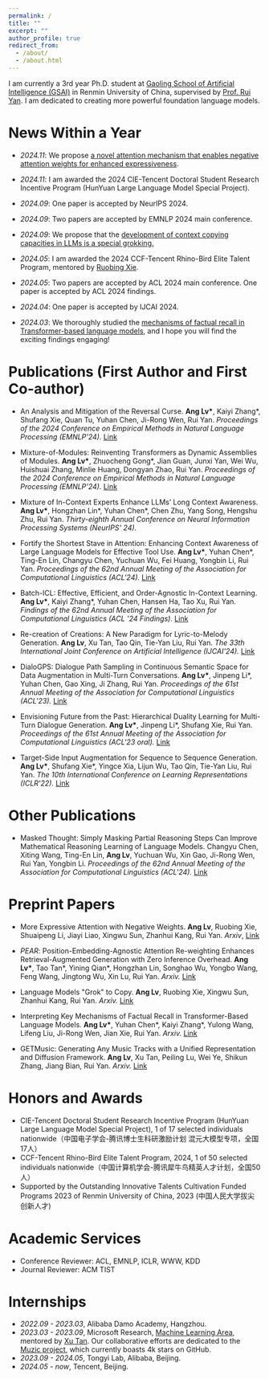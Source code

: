 ```yaml
---
permalink: /
title: ""
excerpt: ""
author_profile: true
redirect_from: 
  - /about/
  - /about.html
---
```


<span class='anchor' id='about-me'></span>

I am currently a 3rd year Ph.D. student at [Gaoling School of Artificial Intelligence (GSAI)](http://ai.ruc.edu.cn/english/index.htm) in Renmin University of China, supervised by [Prof. Rui Yan](https://scholar.google.com/citations?user=eLw6g-UAAAAJ&hl=en). I am dedicated to creating more powerful foundation language models.

# News Within a Year

- *2024.11*: We propose [a novel attention mechanism that enables negative attention weights for enhanced expressiveness](https://arxiv.org/pdf/2411.07176).

- *2024.11*: I am awarded the 2024 CIE-Tencent Doctoral Student Research Incentive Program (HunYuan Large Language Model Special Project).

- *2024.09*: One paper is accepted by NeurIPS 2024.

- *2024.09*: Two papers are accepted by EMNLP 2024 main conference.

- *2024.09*: We propose that the [development of context copying capacities in LLMs is a special grokking.](https://arxiv.org/pdf/2409.09281)

- *2024.05*: I am awarded the 2024 CCF-Tencent Rhino-Bird Elite Talent Program, mentored by [Ruobing Xie](https://ruobingxie.github.io/).

- *2024.05*: Two papers are accepted by ACL 2024 main conference. One paper is accepted by ACL 2024 findings.

- *2024.04*: One paper is accepted by IJCAI 2024.

- *2024.03*: We thoroughly studied the [mechanisms of factual recall in Transformer-based language models](https://arxiv.org/abs/2403.19521), and I hope you will find the exciting findings engaging!

# Publications (First Author and First Co-author)

- An Analysis and Mitigation of the Reversal Curse. **Ang Lv\***, Kaiyi Zhang\*, Shufang Xie, Quan Tu, Yuhan Chen, Ji-Rong Wen, Rui Yan. *Proceedings of the 2024 Conference on Empirical Methods in Natural Language Processing (EMNLP'24).* [Link](https://aclanthology.org/2024.emnlp-main.754/)

- Mixture-of-Modules: Reinventing Transformers as Dynamic Assemblies of Modules. **Ang Lv\***, Zhuocheng Gong\*, Jian Guan, Junxi Yan, Wei Wu, Huishuai Zhang, Minlie Huang, Dongyan Zhao, Rui Yan. *Proceedings of the 2024 Conference on Empirical Methods in Natural Language Processing (EMNLP'24).* [Link](https://aclanthology.org/2024.emnlp-main.1164/)

- Mixture of In-Context Experts Enhance LLMs’ Long Context Awareness. **Ang Lv\***, Hongzhan Lin\*, Yuhan Chen\*, Chen Zhu, Yang Song, Hengshu Zhu, Rui Yan. *Thirty-eighth Annual Conference on Neural Information Processing Systems (NeurIPS' 24).*

- Fortify the Shortest Stave in Attention: Enhancing Context Awareness of Large Language Models for Effective Tool Use. **Ang Lv\***, Yuhan Chen\*, Ting-En Lin, Changyu Chen, Yuchuan Wu, Fei Huang, Yongbin Li, Rui Yan. *Proceedings of the 62nd Annual Meeting of the Association for Computational Linguistics (ACL'24).* [Link](https://aclanthology.org/2024.acl-long.601/)

- Batch-ICL: Effective, Efficient, and Order-Agnostic In-Context Learning. **Ang Lv\***, Kaiyi Zhang\*, Yuhan Chen, Hansen Ha, Tao Xu, Rui Yan. *Findings of the 62nd Annual Meeting of the Association for Computational Linguistics (ACL '24 Findings).* [Link](https://aclanthology.org/2024.findings-acl.638/)

- Re-creation of Creations: A New Paradigm for Lyric-to-Melody Generation. **Ang Lv**, Xu Tan, Tao Qin, Tie-Yan Liu, Rui Yan. *The 33th International Joint Conference on Artificial Intelligence (IJCAI'24).* [Link](https://www.ijcai.org/proceedings/2024/0853) 

- DialoGPS: Dialogue Path Sampling in Continuous Semantic Space for Data Augmentation in Multi-Turn Conversations. **Ang Lv\***, Jinpeng Li\*, Yuhan Chen, Gao Xing, Ji Zhang, Rui Yan. *Proceedings of the 61st Annual Meeting of the Association for Computational Linguistics (ACL'23).* [Link](https://aclanthology.org/2023.acl-long.70/)

- Envisioning Future from the Past: Hierarchical Duality Learning for Multi-Turn Dialogue Generation. **Ang Lv\***, Jinpeng Li\*, Shufang Xie, Rui Yan. *Proceedings of the 61st Annual Meeting of the Association for Computational Linguistics (ACL'23 oral).* [Link](https://aclanthology.org/2023.acl-long.407/)

- Target-Side Input Augmentation for Sequence to Sequence Generation. **Ang Lv\***, Shufang Xie\*, Yingce Xia, Lijun Wu, Tao Qin, Tie-Yan Liu, Rui Yan. *The 10th International Conference on Learning Representations (ICLR'22).* [Link](https://openreview.net/forum?id=pz1euXohm4H)


# Other Publications

- Masked Thought: Simply Masking Partial Reasoning Steps Can Improve Mathematical Reasoning Learning of Language Models. Changyu Chen, Xiting Wang, Ting-En Lin, **Ang Lv**, Yuchuan Wu, Xin Gao, Ji-Rong Wen, Rui Yan, Yongbin Li. *Proceedings of the 62nd Annual Meeting of the Association for Computational Linguistics (ACL'24).* [Link](https://aclanthology.org/2024.acl-long.320/)

# Preprint Papers

- More Expressive Attention with Negative Weights. **Ang Lv**, Ruobing Xie, Shuaipeng Li, Jiayi Liao, Xingwu Sun, Zhanhui Kang, Rui Yan. *Arxiv*, [Link](https://arxiv.org/pdf/2411.07176)

- *PEAR*: Position-Embedding-Agnostic Attention Re-weighting Enhances Retrieval-Augmented Generation with Zero Inference Overhead. **Ang Lv\***, Tao Tan\*, Yining Qian\*, Hongzhan Lin, Songhao Wu, Yongbo Wang, Feng Wang, Jingtong Wu, Xin Lu, Rui Yan. *Arxiv.* [Link](https://arxiv.org/pdf/2409.19745)

- Language Models "Grok" to Copy. **Ang Lv**, Ruobing Xie, Xingwu Sun, Zhanhui Kang, Rui Yan. *Arxiv.* [Link](https://arxiv.org/pdf/2409.09281)

- Interpreting Key Mechanisms of Factual Recall in Transformer-Based Language Models. **Ang Lv\***, Yuhan Chen\*, Kaiyi Zhang\*, Yulong Wang, Lifeng Liu, Ji-Rong Wen, Jian Xie, Rui Yan. *Arxiv.* [Link](https://arxiv.org/abs/2403.19521)

- GETMusic: Generating Any Music Tracks with a Unified Representation and Diffusion Framework. **Ang Lv**, Xu Tan, Peiling Lu, Wei Ye, Shikun Zhang, Jiang Bian, Rui Yan. *Arxiv.* [Link](https://arxiv.org/abs/2305.10841)

# Honors and Awards
- CIE-Tencent Doctoral Student Research Incentive Program (HunYuan Large Language Model Special Project), 1 of 17 selected individuals nationwide（中国电子学会-腾讯博士生科研激励计划 混元大模型专项，全国17人）
- CCF-Tencent Rhino-Bird Elite Talent Program, 2024, 1 of 50 selected individuals nationwide（中国计算机学会-腾讯犀牛鸟精英人才计划，全国50人）
- Supported by the Outstanding Innovative Talents Cultivation Funded Programs 2023 of Renmin University of
China, 2023 (中国人民大学拔尖创新人才)

# Academic Services
- Conference Reviewer: ACL, EMNLP, ICLR, WWW, KDD
- Journal Reviewer: ACM TIST

# Internships
- *2022.09 - 2023.03*, Alibaba Damo Academy, Hangzhou.
- *2023.03 - 2023.09*, Microsoft Research, [Machine Learning Area](https://www.microsoft.com/en-us/research/group/machine-learning-research-group/), mentored by [Xu Tan](https://scholar.google.co.jp/citations?user=tob-U1oAAAAJ&hl=en). Our collaborative efforts are dedicated to the [Muzic project](https://github.com/microsoft/muzic), which currently boasts 4k stars on GitHub.
- *2023.09 - 2024.05*, Tongyi Lab, Alibaba, Beijing.
- *2024.05 - now*, Tencent, Beijing.
